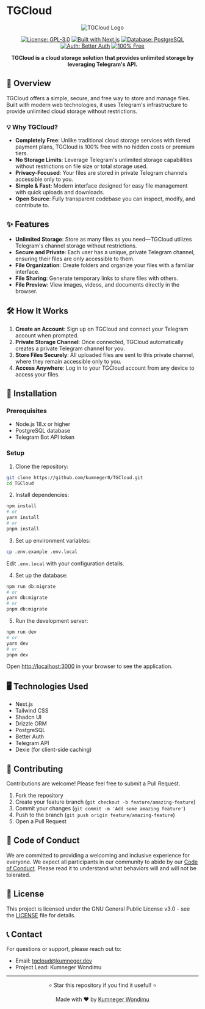 # TGCloud

<div align="center">
  
![TGCloud Logo](https://img.shields.io/badge/TGCloud-Unlimited%20Storage-blue?style=for-the-badge&logo=telegram)

[![License: GPL-3.0](https://img.shields.io/badge/License-GPL--3.0-blue.svg)](https://github.com/kumneger0/TGCloud/blob/main/LICENSE)
[![Built with Next.js](https://img.shields.io/badge/Built%20with-Next.js-black?logo=next.js)](https://nextjs.org/)
[![Database: PostgreSQL](https://img.shields.io/badge/Database-PostgreSQL-blue?logo=postgresql)](https://www.postgresql.org/)
[![Auth: Better Auth](https://img.shields.io/badge/Auth-Better%20Auth-purple)](https://betterauth.io/)
[![100% Free](https://img.shields.io/badge/100%25-Free-brightgreen)](https://github.com/kumneger0/TGCloud)

**TGCloud is a cloud storage solution that provides unlimited storage by leveraging Telegram's API.**

</div>

## 🚀 Overview

TGCloud offers a simple, secure, and free way to store and manage files. Built with modern web technologies, it uses Telegram's infrastructure to provide unlimited cloud storage without restrictions.

### 💡 Why TGCloud?

- **Completely Free**: Unlike traditional cloud storage services with tiered payment plans, TGCloud is 100% free with no hidden costs or premium tiers.
- **No Storage Limits**: Leverage Telegram's unlimited storage capabilities without restrictions on file size or total storage used.
- **Privacy-Focused**: Your files are stored in private Telegram channels accessible only to you.
- **Simple & Fast**: Modern interface designed for easy file management with quick uploads and downloads.
- **Open Source**: Fully transparent codebase you can inspect, modify, and contribute to.

## ✨ Features

- **Unlimited Storage**: Store as many files as you need—TGCloud utilizes Telegram's channel storage without restrictions.
- **Secure and Private**: Each user has a unique, private Telegram channel, ensuring their files are only accessible to them.
- **File Organization**: Create folders and organize your files with a familiar interface.
- **File Sharing**: Generate temporary links to share files with others.
- **File Preview**: View images, videos, and documents directly in the browser.

## 🛠 How It Works

1. **Create an Account**: Sign up on TGCloud and connect your Telegram account when prompted.
2. **Private Storage Channel**: Once connected, TGCloud automatically creates a private Telegram channel for you.
3. **Store Files Securely**: All uploaded files are sent to this private channel, where they remain accessible only to you.
4. **Access Anywhere**: Log in to your TGCloud account from any device to access your files.

## 🔧 Installation

### Prerequisites

- Node.js 18.x or higher
- PostgreSQL database
- Telegram Bot API token

### Setup

1. Clone the repository:
```bash
git clone https://github.com/kumneger0/TGCloud.git
cd TGCloud
```

2. Install dependencies:
```bash
npm install
# or
yarn install
# or
pnpm install
```

3. Set up environment variables:
```bash
cp .env.example .env.local
```
Edit `.env.local` with your configuration details.

4. Set up the database:
```bash
npm run db:migrate
# or
yarn db:migrate
# or
pnpm db:migrate
```

5. Run the development server:
```bash
npm run dev
# or
yarn dev
# or
pnpm dev
```

Open [http://localhost:3000](http://localhost:3000) in your browser to see the application.

## 🖥 Technologies Used

  - Next.js
  - Tailwind CSS
  - Shadcn UI
  - Drizzle ORM
  - PostgreSQL
  - Better Auth
  - Telegram API
  - Dexie (for client-side caching)

## 🤝 Contributing

Contributions are welcome! Please feel free to submit a Pull Request.

1. Fork the repository
2. Create your feature branch (`git checkout -b feature/amazing-feature`)
3. Commit your changes (`git commit -m 'Add some amazing feature'`)
4. Push to the branch (`git push origin feature/amazing-feature`)
5. Open a Pull Request

## 📜 Code of Conduct

We are committed to providing a welcoming and inclusive experience for everyone. We expect all participants in our community to abide by our [Code of Conduct](CODE_OF_CONDUCT.md). Please read it to understand what behaviors will and will not be tolerated.

## 📝 License

This project is licensed under the GNU General Public License v3.0 - see the [LICENSE](LICENSE) file for details.

## 📞 Contact

For questions or support, please reach out to:
- Email: tgcloud@kumneger.dev
- Project Lead: Kumneger Wondimu

---

<div align="center">
  <p>⭐ Star this repository if you find it useful! ⭐</p>
  <p>Made with ❤️ by <a href="https://github.com/kumneger0">Kumneger Wondimu</a></p>
</div>
